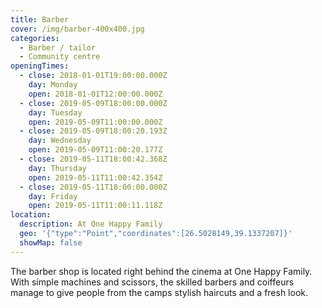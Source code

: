 ```yaml
---
title: Barber
cover: /img/barber-400x400.jpg
categories:
  - Barber / tailor
  - Community centre
openingTimes:
  - close: 2018-01-01T19:00:00.000Z
    day: Monday
    open: 2018-01-01T12:00:00.000Z
  - close: 2019-05-09T18:00:00.000Z
    day: Tuesday
    open: 2019-05-09T11:00:00.000Z
  - close: 2019-05-09T18:00:20.193Z
    day: Wednesday
    open: 2019-05-09T11:00:20.177Z
  - close: 2019-05-11T18:00:42.368Z
    day: Thursday
    open: 2019-05-11T11:00:42.354Z
  - close: 2019-05-11T18:00:00.000Z
    day: Friday
    open: 2019-05-11T11:00:11.118Z
location:
  description: At One Happy Family
  geo: '{"type":"Point","coordinates":[26.5028149,39.1337207]}'
  showMap: false
---
```

The barber shop is located right behind the cinema at One Happy Family. With simple machines and scissors, the skilled barbers and coiffeurs manage to give people from the camps stylish haircuts and a fresh look.
